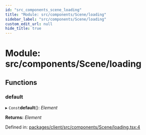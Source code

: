 ```yaml
---
id: "src_components_scene_loading"
title: "Module: src/components/Scene/loading"
sidebar_label: "src/components/Scene/loading"
custom_edit_url: null
hide_title: true
---
```


# Module: src/components/Scene/loading

## Functions

### default

▸ `Const`**default**(): *Element*

**Returns:** *Element*

Defined in: [packages/client/src/components/Scene/loading.tsx:4](https://github.com/xr3ngine/xr3ngine/blob/65dfcf39a/packages/client/src/components/Scene/loading.tsx#L4)
